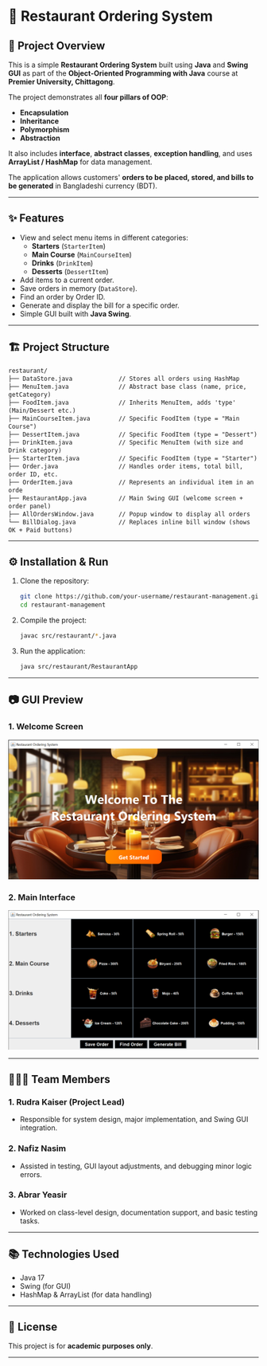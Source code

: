 # 🍴 Restaurant Ordering System

## 📌 Project Overview

This is a simple **Restaurant Ordering System** built using **Java** and **Swing GUI** as part of the **Object-Oriented Programming with Java** course at **Premier University, Chittagong**.

The project demonstrates all **four pillars of OOP**:

* **Encapsulation**
* **Inheritance**
* **Polymorphism**
* **Abstraction**

It also includes **interface**, **abstract classes**, **exception handling**, and uses **ArrayList / HashMap** for data management.

The application allows customers' **orders to be placed, stored, and bills to be generated** in Bangladeshi currency (BDT).

---

## ✨ Features

* View and select menu items in different categories:
  * **Starters** (`StarterItem`)
  * **Main Course** (`MainCourseItem`)
  * **Drinks** (`DrinkItem`)
  * **Desserts** (`DessertItem`)
* Add items to a current order.
* Save orders in memory (`DataStore`).
* Find an order by Order ID.
* Generate and display the bill for a specific order.
* Simple GUI built with **Java Swing**.

---

## 🏗️ Project Structure

```
restaurant/
├── DataStore.java             // Stores all orders using HashMap
├── MenuItem.java              // Abstract base class (name, price, getCategory)
├── FoodItem.java              // Inherits MenuItem, adds 'type' (Main/Dessert etc.)
├── MainCourseItem.java        // Specific FoodItem (type = "Main Course")
├── DessertItem.java           // Specific FoodItem (type = "Dessert")
├── DrinkItem.java             // Specific MenuItem (with size and Drink category)
├── StarterItem.java           // Specific FoodItem (type = "Starter")
├── Order.java                 // Handles order items, total bill, order ID, etc.
├── OrderItem.java             // Represents an individual item in an orde
├── RestaurantApp.java         // Main Swing GUI (welcome screen + order panel)
├── AllOrdersWindow.java       // Popup window to display all orders
└── BillDialog.java            // Replaces inline bill window (shows OK + Paid buttons)
```

---

## ⚙️ Installation & Run

1. Clone the repository:

   ```bash
   git clone https://github.com/your-username/restaurant-management.git
   cd restaurant-management
   ```

2. Compile the project:

   ```bash
   javac src/restaurant/*.java
   ```

3. Run the application:

   ```bash
   java src/restaurant/RestaurantApp
   ```

---

## 📷 GUI Preview

### 1. Welcome Screen
![](assets/welcomeScreen.png)

### 2. Main Interface
![](assets/appInterface.png)

---

## 🧑‍🤝‍🧑 Team Members

### 1. Rudra Kaiser (Project Lead)

*  Responsible for system design, major implementation, and Swing GUI integration.

### 2. Nafiz Nasim

* Assisted in testing, GUI layout adjustments, and debugging minor logic errors.

### 3. Abrar Yeasir

* Worked on class-level design, documentation support, and basic testing tasks.

---

## 📚 Technologies Used

* Java 17
* Swing (for GUI)
* HashMap & ArrayList (for data handling)

---

## 📝 License

This project is for **academic purposes only**.

---